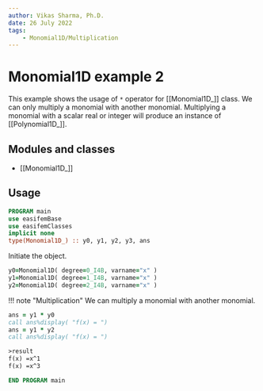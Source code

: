 ```yaml
---
author: Vikas Sharma, Ph.D.
date: 26 July 2022
tags:
    - Monomial1D/Multiplication
---
```


# Monomial1D example 2

This example shows the usage of `*` operator for [[Monomial1D_]] class. We can only multiply a monomial with another monomial.
Multiplying a monomial with a scalar real or integer will produce an instance of [[Polynomial1D_]].

## Modules and classes

- [[Monomial1D_]]

## Usage

```fortran
PROGRAM main
use easifemBase
use easifemClasses
implicit none
type(Monomial1D_) :: y0, y1, y2, y3, ans
```

Initiate the object.

```fortran
y0=Monomial1D( degree=0_I4B, varname="x" )
y1=Monomial1D( degree=1_I4B, varname="x" )
y2=Monomial1D( degree=2_I4B, varname="x" )
```

!!! note "Multiplication"
We can multiply a monomial with another monomial.

```fortran
ans = y1 * y0
call ans%display( "f(x) = ")
ans = y1 * y2
call ans%display( "f(x) = ")
```

```txt
>result
f(x) =x^1
f(x) =x^3
```

```fortran
END PROGRAM main
```
